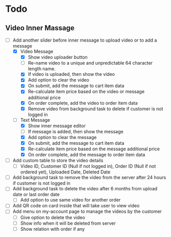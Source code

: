 # Todo

## Video Inner Massage

- [ ] Add another slider before inner message to upload video or to add a message
	- [x] Video Message
		- [x] Show video uploader button
		- [ ] Re-name video to a unique and unpredictable 64 character length name.
		- [x] If video is uploaded, then show the video
		- [x] Add option to clear the video
		- [x] On submit, add the message to cart item data
		- [x] Re-calculate item price based on the video or message additional price
		- [x] On order complete, add the video to order item data
		- [x] Remove video from background task to delete if customer is not logged in
	- [ ] Text Message
		- [x] Show inner message editor
		- [ ] If message is added, then show the message
		- [x] Add option to clear the message
		- [x] On submit, add the message to cart item data
		- [x] Re-calculate item price based on the message additional price
		- [x] On order complete, add the message to order item data
- [ ] Add custom table to store the video details
	- [ ] Video ID, Customer ID (Null if not logged in), Order ID (Null if not ordered yet), Uploaded Date, Deleted Date
- [ ] Add background task to remove the video from the server after 24 hours if customer is not logged in
- [ ] Add background task to delete the video after 6 months from upload date or last order date
	- [ ] Add option to use same video for another order
- [ ] Add QR code on card inside that will take user to view video
- [ ] Add menu on my-account page to manage the videos by the customer
	- [ ] Give option to delete the video
	- [ ] Show info when it will be deleted from server
	- [ ] Show relation with order if any
